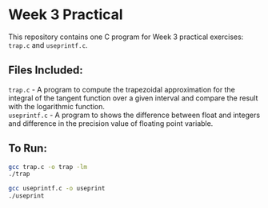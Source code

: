 # Week 3 Practical
This repository contains one C program for Week 3 practical exercises: `trap.c` and `useprintf.c`.

## Files Included:
`trap.c` - A program to compute the trapezoidal approximation for the integral of the tangent function over a given interval and compare the result with the logarithmic function. <br/>
`useprintf.c` - A program to shows the difference between float and integers and difference in the precision value of floating point variable.

## To Run:
```bash
gcc trap.c -o trap -lm
./trap

gcc useprintf.c -o useprint
./useprint
```